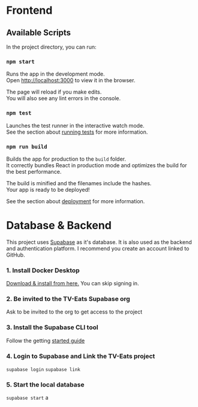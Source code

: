 # Frontend

## Available Scripts

In the project directory, you can run:

### `npm start`

Runs the app in the development mode.\
Open [http://localhost:3000](http://localhost:3000) to view it in the browser.

The page will reload if you make edits.\
You will also see any lint errors in the console.

### `npm test`

Launches the test runner in the interactive watch mode.\
See the section about [running tests](https://facebook.github.io/create-react-app/docs/running-tests) for more information.

### `npm run build`

Builds the app for production to the `build` folder.\
It correctly bundles React in production mode and optimizes the build for the best performance.

The build is minified and the filenames include the hashes.\
Your app is ready to be deployed!

See the section about [deployment](https://facebook.github.io/create-react-app/docs/deployment) for more information.

# Database & Backend

This project uses [Supabase](https://supabase.com/) as it's database. It is also used as the backend and authentication platform. I recommend you create an account linked to GitHub.

### 1. Install Docker Desktop
[Download & install from here.](https://www.docker.com/products/docker-desktop/)
You can skip signing in.

### 2. Be invited to the TV-Eats Supabase org
Ask to be invited to the org to get access to the project

### 3. Install the Supabase CLI tool
Follow the getting [started guide](https://supabase.com/docs/guides/cli/getting-started)

### 4. Login to Supabase and Link the TV-Eats project
`supabase login`
`supabase link`

### 5. Start the local database
`supabase start`
a